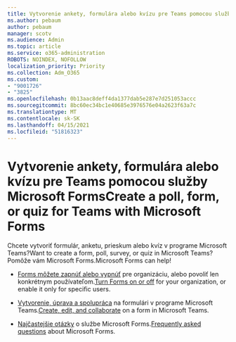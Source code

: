 ```yaml
---
title: Vytvorenie ankety, formulára alebo kvízu pre Teams pomocou služby Microsoft Forms
ms.author: pebaum
author: pebaum
manager: scotv
ms.audience: Admin
ms.topic: article
ms.service: o365-administration
ROBOTS: NOINDEX, NOFOLLOW
localization_priority: Priority
ms.collection: Adm_O365
ms.custom:
- "9001726"
- "3825"
ms.openlocfilehash: 0b13aac8deff4da1377dab5e287e7d251053accc
ms.sourcegitcommit: 8bc60ec34bc1e40685e3976576e04a2623f63a7c
ms.translationtype: MT
ms.contentlocale: sk-SK
ms.lasthandoff: 04/15/2021
ms.locfileid: "51816323"
---
```

# <a name="create-a-poll-form-or-quiz-for-teams-with-microsoft-forms"></a><span data-ttu-id="11f53-102">Vytvorenie ankety, formulára alebo kvízu pre Teams pomocou služby Microsoft Forms</span><span class="sxs-lookup"><span data-stu-id="11f53-102">Create a poll, form, or quiz for Teams with Microsoft Forms</span></span>

<span data-ttu-id="11f53-103">Chcete vytvoriť formulár, anketu, prieskum alebo kvíz v programe Microsoft Teams?</span><span class="sxs-lookup"><span data-stu-id="11f53-103">Want to create a form, poll, survey, or quiz in Microsoft Teams?</span></span> <span data-ttu-id="11f53-104">Pomôže vám Microsoft Forms.</span><span class="sxs-lookup"><span data-stu-id="11f53-104">Microsoft Forms can help!</span></span>

 - <span data-ttu-id="11f53-105">[Forms môžete zapnúť alebo vypnúť](https://support.office.com/article/turn-off-or-turn-on-microsoft-forms-8dcbf3ab-f2d6-459a-b8be-8d9892132a43) pre organizáciu, alebo povoliť len konkrétnym používateľom.</span><span class="sxs-lookup"><span data-stu-id="11f53-105">[Turn Forms on or off](https://support.office.com/article/turn-off-or-turn-on-microsoft-forms-8dcbf3ab-f2d6-459a-b8be-8d9892132a43) for your organization, or enable it only for specific users.</span></span>
 
 - <span data-ttu-id="11f53-106">[Vytvorenie, úprava a spolupráca](https://support.office.com/article/create-edit-and-collaborate-on-a-form-in-microsoft-teams-333b97a3-41d9-48bc-a1cb-84a96bd44e14) na formulári v programe Microsoft Teams.</span><span class="sxs-lookup"><span data-stu-id="11f53-106">[Create, edit, and collaborate](https://support.office.com/article/create-edit-and-collaborate-on-a-form-in-microsoft-teams-333b97a3-41d9-48bc-a1cb-84a96bd44e14) on a form in Microsoft Teams.</span></span>
 
 - <span data-ttu-id="11f53-107">[Najčastejšie otázky](https://support.office.com/article/get-started-1dd58027-40dc-42d0-9ca4-80ddecc5c696) o službe Microsoft Forms.</span><span class="sxs-lookup"><span data-stu-id="11f53-107">[Frequently asked questions](https://support.office.com/article/get-started-1dd58027-40dc-42d0-9ca4-80ddecc5c696) about Microsoft Forms.</span></span>